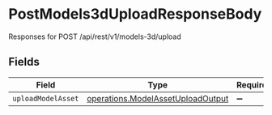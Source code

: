 # PostModels3dUploadResponseBody

Responses for POST /api/rest/v1/models-3d/upload


## Fields

| Field                                                                                         | Type                                                                                          | Required                                                                                      | Description                                                                                   |
| --------------------------------------------------------------------------------------------- | --------------------------------------------------------------------------------------------- | --------------------------------------------------------------------------------------------- | --------------------------------------------------------------------------------------------- |
| `uploadModelAsset`                                                                            | [operations.ModelAssetUploadOutput](../../../sdk/models/operations/modelassetuploadoutput.md) | :heavy_minus_sign:                                                                            | N/A                                                                                           |